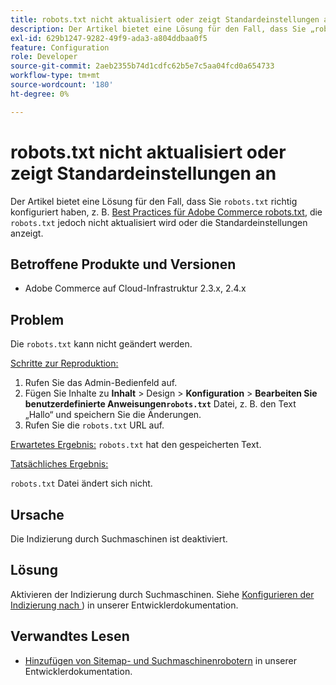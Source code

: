 ```yaml
---
title: robots.txt nicht aktualisiert oder zeigt Standardeinstellungen an
description: Der Artikel bietet eine Lösung für den Fall, dass Sie „robots.txt“ korrekt konfiguriert haben, z. B. gemäß [Best Practices für Adobe Commerce robots.txt](https://support.magento.com/hc/en-us/articles/360048754931), aber „robots.txt“ nicht aktualisiert wird oder die Standardeinstellungen anzeigt.
exl-id: 629b1247-9282-49f9-ada3-a804ddbaa0f5
feature: Configuration
role: Developer
source-git-commit: 2aeb2355b74d1cdfc62b5e7c5aa04fcd0a654733
workflow-type: tm+mt
source-wordcount: '180'
ht-degree: 0%

---
```


# robots.txt nicht aktualisiert oder zeigt Standardeinstellungen an

Der Artikel bietet eine Lösung für den Fall, dass Sie `robots.txt` richtig konfiguriert haben, z. B. [Best Practices für Adobe Commerce robots.txt](https://support.magento.com/hc/en-us/articles/360048754931), die `robots.txt` jedoch nicht aktualisiert wird oder die Standardeinstellungen anzeigt.

## Betroffene Produkte und Versionen

* Adobe Commerce auf Cloud-Infrastruktur 2.3.x, 2.4.x

## Problem

Die `robots.txt` kann nicht geändert werden.

<u>Schritte zur Reproduktion:</u>

1. Rufen Sie das Admin-Bedienfeld auf.
1. Fügen Sie Inhalte zu **Inhalt** > Design > **Konfiguration** > **Bearbeiten Sie benutzerdefinierte Anweisungen`robots.txt`** Datei, z. B. den Text „Hallo“ und speichern Sie die Änderungen.
1. Rufen Sie die `robots.txt` URL auf.

<u>Erwartetes Ergebnis:</u>
`robots.txt` hat den gespeicherten Text.

<u>Tatsächliches Ergebnis:</u>

`robots.txt` Datei ändert sich nicht.

## Ursache

Die Indizierung durch Suchmaschinen ist deaktiviert.

## Lösung

Aktivieren der Indizierung durch Suchmaschinen. Siehe [Konfigurieren der Indizierung nach ](https://experienceleague.adobe.com/en/docs/commerce-cloud-service/user-guide/configure-store/robots-sitemap#configure-indexing-by-search-engine)) in unserer Entwicklerdokumentation.

## Verwandtes Lesen

* [Hinzufügen von Sitemap- und Suchmaschinenrobotern](https://experienceleague.adobe.com/en/docs/commerce-cloud-service/user-guide/configure-store/robots-sitemap) in unserer Entwicklerdokumentation.
